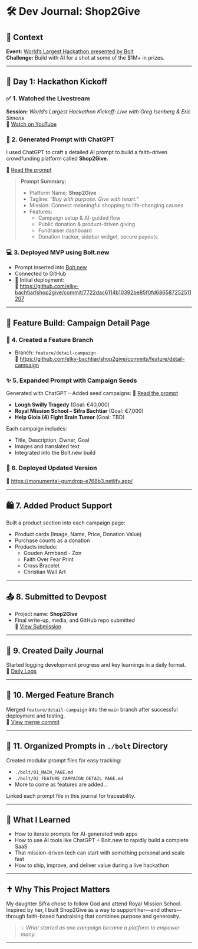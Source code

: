 # 🛠️ Dev Journal: Shop2Give

## 🧩 Context
**Event:** [World’s Largest Hackathon presented by Bolt](https://worldslargesthackathon.devpost.com/?ref_feature=challenge&ref_medium=discover)  
**Challenge:** Build with AI for a shot at some of the $1M+ in prizes.

---

## 🚀 Day 1: Hackathon Kickoff

### ✅ 1. Watched the Livestream
**Session:** *World’s Largest Hackathon Kickoff: Live with Greg Isenberg & Eric Simons*  
🔗 [Watch on YouTube](https://youtu.be/KY8xaxkQz0w?si=9W_kYX6s2-K3WDD8)

### 🤖 2. Generated Prompt with ChatGPT
I used ChatGPT to craft a detailed AI prompt to build a faith-driven crowdfunding platform called **Shop2Give**.

📄 [Read the prompt](./bolt/01_MAIN_PAGE.md)

> **Prompt Summary:**
> - Platform Name: **Shop2Give**
> - Tagline: *"Buy with purpose. Give with heart."*
> - Mission: Connect meaningful shopping to life-changing causes
> - Features:
>   - Campaign setup & AI-guided flow
>   - Public donation & product-driven giving
>   - Fundraiser dashboard
>   - Donation tracker, sidebar widget, secure payouts

### 💻 3. Deployed MVP using Bolt.new
- Prompt inserted into [Bolt.new](https://bolt.new)
- Connected to GitHub
- 🚀 Initial deployment:  
  🔗 https://github.com/elky-bachtiar/shop2give/commit/7722dac6114b10392be85f0fd686587252511207

---

## 🧪 Feature Build: Campaign Detail Page

### 🌱 4. Created a Feature Branch
- Branch: `feature/detail-campaign`  
🔗 https://github.com/elky-bachtiar/shop2give/commits/feature/detail-campaign

### ✨ 5. Expanded Prompt with Campaign Seeds

Generated with ChatGPT – Added seed campaigns:
📄 [Read the prompt](./bolt/02_FEATURE_CAMPAIGN_DETAIL_PAGE.md)

- **Lough Swilly Tragedy** (Goal: €40,000)
- **Royal Mission School – Sifra Bachtiar** (Goal: €7,000)
- **Help Gioia (4) Fight Brain Tumor** (Goal: TBD)

Each campaign includes:
- Title, Description, Owner, Goal
- Images and translated text
- Integrated into the Bolt.new build

### 🚀 6. Deployed Updated Version
🔗 https://monumental-gumdrop-e768b3.netlify.app/

---

## 🛍️ 7. Added Product Support

Built a product section into each campaign page:
- Product cards (Image, Name, Price, Donation Value)
- Purchase counts as a donation
- Products include:
  - Gouden Armband - Zon
  - Faith Over Fear Print
  - Cross Bracelet
  - Christian Wall Art

---

## 📤 8. Submitted to Devpost

- Project name: **Shop2Give**
- Final write-up, media, and GitHub repo submitted  
🔗 [View Submission](https://devpost.com/software/shop2give)

---

## 📅 9. Created Daily Journal

Started logging development progress and key learnings in a daily format.  
📄 [Daily Logs](./DEV_JOURNAL_DAILY.md)

---

## 🔀 10. Merged Feature Branch

Merged `feature/detail-campaign` into the `main` branch after successful deployment and testing.  
🔗 [View merge commit](https://github.com/elky-bachtiar/shop2give/commit/<replace-with-merge-sha>)

---

## 🧠 11. Organized Prompts in `./bolt` Directory

Created modular prompt files for easy tracking:
- `./bolt/01_MAIN_PAGE.md`  
- `./bolt/02_FEATURE_CAMPAIGN_DETAIL_PAGE.md`  
- More to come as features are added...

Linked each prompt file in this journal for traceability.

---

## 🙌 What I Learned

- How to iterate prompts for AI-generated web apps
- How to use AI tools like ChatGPT + Bolt.new to rapidly build a complete SaaS
- That mission-driven tech can start with something personal and scale fast
- How to ship, improve, and deliver value during a live hackathon

---

## ✝️ Why This Project Matters

My daughter Sifra chose to follow God and attend Royal Mission School. Inspired by her, I built Shop2Give as a way to support her—and others—through faith-based fundraising that combines purpose and generosity.

> 💡 *What started as one campaign became a platform to empower many.*

---
